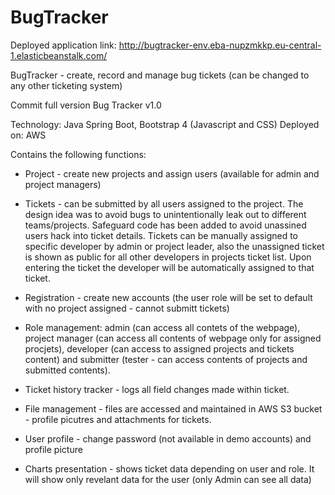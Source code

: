 # BugTracker

Deployed application link: http://bugtracker-env.eba-nupzmkkp.eu-central-1.elasticbeanstalk.com/

 BugTracker - create, record and manage bug tickets (can be changed to any other ticketing system)
 
Commit full version Bug Tracker v1.0

Technology: Java Spring Boot, Bootstrap 4 (Javascript and CSS)
Deployed on: AWS


Contains the following functions:
- Project - create new projects and assign users (available for admin and project managers)

- Tickets - can be submitted by all users assigned to the project. The design idea was to avoid bugs to unintentionally leak out to different teams/projects. Safeguard code has been added to avoid unassined users hack into ticket details. Tickets can be manually assigned to specific developer by admin or project leader, also the unassigned ticket is shown as public for all other developers in projects ticket list. Upon entering the ticket the developer will be automatically assigned to that ticket.

- Registration - create new accounts (the user role will be set to default with no project assigned - cannot submitt tickets)

- Role management: admin (can access all contets of the webpage), project manager (can access all contents of webpage only for assigned procjets), developer (can access to assigned projects and tickets content) and submitter (tester - can access contents of projects and submitted contents).

- Ticket history tracker - logs all field changes made within ticket.

- File management - files are accessed and maintained in AWS S3 bucket - profile picutres and attachments for tickets.

- User profile - change password (not available in demo accounts) and profile picture 

- Charts presentation - shows ticket data depending on user and role. It will show only revelant data for the user (only Admin can see all data)
